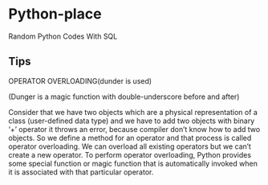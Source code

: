 # Python-place

 Random Python Codes
 With SQL 

## Tips

OPERATOR OVERLOADING(dunder is used)

(Dunger is a magic function with double-underscore before and after)

Consider that we have two objects which are a physical representation of a class (user-defined data type) and we have to add two objects with binary ‘+’ operator it throws an error, because compiler don’t know how to add two objects. So we define a method for an operator and that process is called operator overloading. We can overload all existing operators but we can’t create a new operator. To perform operator overloading, Python provides some special function or magic function that is automatically invoked when it is associated with that particular operator. 
